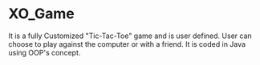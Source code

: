 # XO_Game
It is a fully Customized "Tic-Tac-Toe" game and is user defined. User can choose to play against the computer or with a friend. It is coded in Java using OOP's concept.
